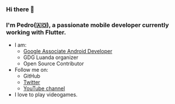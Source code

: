 ### Hi there 👋

### I'm Pedro(🇦🇴), a passionate mobile developer currently working with Flutter.

- I am:
  - [Google Associate Android Developer](https://www.credential.net/019829f6-f752-41e2-9f11-18adb584664a)
  - GDG Luanda organizer
  - Open Source Contributor
- Follow me on:
  - GitHub
  - [Twitter](https://twitter.com/pedromassangom)
  - [YouTube channel](https://www.youtube.com/channel/UCBiJzXGvkuT9aG2Yq8BYYnQ?view_as=subscriber)
- I love to play videogames.

